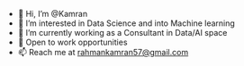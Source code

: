 - 👋 Hi, I’m @Kamran
- 👀 I’m interested in Data Science and into Machine learning 
- 🌱 I’m currently working as a Consultant in Data/AI space
- 💞️ Open to work opportunities
- 📫 Reach me at rahmankamran57@gmail.com

<!---
Kceilord/Kceilord is a ✨ special ✨ repository because its `README.md` (this file) appears on your GitHub profile.
You can click the Preview link to take a look at your changes.
--->
